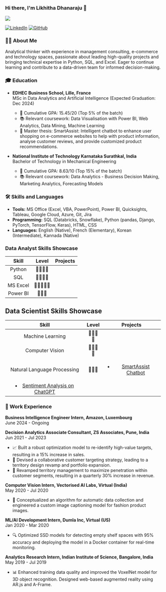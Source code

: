### Hi there, I'm Likhitha Dhanaraju 👋

![](https://komarev.com/ghpvc/?username=likhitha-dhanaraju&style=plastic)

[![LinkedIn](https://img.shields.io/badge/LinkedIn-connect-blue)](https://www.linkedin.com/in/likhitha-dhanaraju) [![GitHub](https://img.shields.io/badge/GitHub-follow-green)](https://github.com/likhitha-dhanaraju)

### 👩‍💼 About Me

Analytical thinker with experience in management consulting, e-commerce and technology spaces, passionate about leading high-quality projects and bringing technical expertise in Python, SQL, and Excel. Eager to continue learning and contribute to a data-driven team for informed decision-making.

### 🎓 Education

- **EDHEC Business School, Lille, France**  
  MSc in Data Analytics and Artificial Intelligence (Expected Graduation: Dec 2024)  
  - 🏅 Cumulative GPA: 15.45/20 (Top 5% of the batch)  
  - 📚 Relevant coursework: Data Visualisation with Power BI, Web Analytics, Data Mining, Machine Learning  
  - 📝 Master thesis: SmartAssist: Intelligent chatbot to enhance user shopping on e-commerce websites to help with product information, analyse customer reviews, and provide customized product recommendations.

- **National Institute of Technology Karnataka Surathkal, India**  
  Bachelor of Technology in Mechanical Engineering  
  - 🏅 Cumulative GPA: 8.63/10 (Top 15% of the batch)  
  - 📚 Relevant coursework: Data Analytics - Business Decision Making, Marketing Analytics, Forecasting Models

### 🛠️ Skills and Languages

- **Tools:** MS Office (Excel, VBA, PowerPoint), Power BI, Quicksights, Tableau, Google Cloud, Azure, Git, Jira
- **Programming:** SQL (Databricks, Snowflake), Python (pandas, Django, PyTorch, TensorFlow, Keras), HTML, CSS
- **Languages:** English (Native), French (Elementary), Korean (Intermediate), Kannada (Native)


### Data Analyst Skills Showcase

| **Skill**                        | **Level**         | **Projects**     |
| :------------------------------: | :---------------: | :--------------: |
| Python                       | 🌟🌟🌟🌟    |                |
| SQL                          | 🌟🌟🌟🌟    |                |
| MS Excel                     | 🌟🌟🌟🌟🌟  |                |
| Power BI                     | 🌟🌟🌟       |                |


## Data Scientist Skills Showcase

| **Skill**                       | **Level**         | **Projects**       |
| :-----------------------------: | :---------------: | :----------------: |
| Machine Learning            | 🌟🌟🌟🌟    |                |
| Computer Vision             | 🌟🌟🌟🌟    |               |
| Natural Language Processing | 🌟🌟🌟       | <ul><li>[SmartAssist Chatbot](https://github.com/likhitha-dhanaraju/smart-assist-chatbot)</li>
                                                     <li>[Sentiment Analysis on ChatGPT](https://github.com/likhitha-dhanaraju/chat-gpt-sentiment-analysis)</li></ul>   |



### 💼 Work Experience

**Business Intelligence Engineer Intern, Amazon, Luxembourg**  
June 2024 - Ongoing

**Decision Analytics Associate Consultant, ZS Associates, Pune, India**  
Jun 2021 - Jul 2023  
- 📈 Built a robust optimization model to re-identify high-value targets, resulting in a 15% increase in sales. 
- 🎯 Devised a collaborative customer targeting strategy, leading to a territory design revamp and portfolio expansion.
- 🚀 Revamped territory management to maximize penetration within customer segments, resulting in a quarterly 30% increase in revenue.

  
**Computer Vision Intern, Vectorised AI Labs, Virtual (India)**  
May 2020 - Jul 2020  
- 🤖 Conceptualized an algorithm for automatic data collection and engineered a custom image captioning model for fashion product images.


**ML/AI Development Intern, Dumla Inc, Virtual (US)**  
Jan 2020 - Mar 2020  
- 🔍 Optimized SSD models for detecting empty shelf spaces with 95% accuracy and deploying the model in a Docker container for real-time monitoring.


**Analytics Research Intern, Indian Institute of Science, Bangalore, India**  
May 2019 - Jul 2019  
- 📊 Enhanced training data quality and improved the VoxelNet model for 3D object recognition. Designed web-based augmented reality using AR.js and A-Frame.
